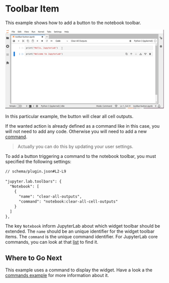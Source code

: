 # Toolbar Item

This example shows how to add a button to the notebook toolbar.

![Toolbar button](preview.gif)

In this particular example, the button will clear all cell outputs.

If the wanted action is already defined as a command like in this case, you will
not need to add any code. Otherwise you will need to add a new [command](../commands/README.md).

> Actually you can do this by updating your user settings.

To add a button triggering a command to the notebook toolbar, you must
specified the following settings:

```json5
// schema/plugin.json#L2-L9

"jupyter.lab.toolbars": {
  "Notebook": [
    {
      "name": "clear-all-outputs",
      "command": "notebook:clear-all-cell-outputs"
    }
  ]
},
```

The key `Notebook` inform JupyterLab about which widget toolbar should be
extended. The `name` should be an unique identifier for the widget toolbar
items. The `command` is the unique command identifier. For JupyterLab core
commands, you can look at that [list](https://jupyterlab.readthedocs.io/en/latest/user/commands.html#commands-list) to find it.

## Where to Go Next

This example uses a command to display the widget. Have a look a the
[commands example](../commands/README.md) for more information about it.
